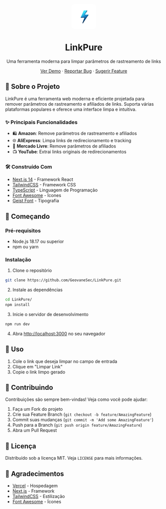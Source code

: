 <div align="center">
  <img src="public/icon.png" alt="LinkPure Logo" width="80" height="80" style="border-radius: 10px;">

  <h1>LinkPure</h1>
  <p>Uma ferramenta moderna para limpar parâmetros de rastreamento de links</p>

  <p>
    <a href="https://linkpure.geovanebr.me">Ver Demo</a>
    ·
    <a href="https://github.com/GeovaneSec/LinkPure/issues">Reportar Bug</a>
    ·
    <a href="https://github.com/GeovaneSec/LinkPure/issues">Sugerir Feature</a>
  </p>
</div>

## 🌟 Sobre o Projeto

LinkPure é uma ferramenta web moderna e eficiente projetada para remover parâmetros de rastreamento e afiliados de links. Suporta várias plataformas populares e oferece uma interface limpa e intuitiva.

### ✨ Principais Funcionalidades

- 🛍️ **Amazon**: Remove parâmetros de rastreamento e afiliados
- 🌐 **AliExpress**: Limpa links de redirecionamento e tracking
- 🛒 **Mercado Livre**: Remove parâmetros de afiliados
- 📺 **YouTube**: Extrai links originais de redirecionamentos

### 🛠️ Construído Com

- [Next.js 14](https://nextjs.org/) - Framework React
- [TailwindCSS](https://tailwindcss.com/) - Framework CSS
- [TypeScript](https://www.typescriptlang.org/) - Linguagem de Programação
- [Font Awesome](https://fontawesome.com/) - Ícones
- [Geist Font](https://vercel.com/font) - Tipografia

## 🚀 Começando

### Pré-requisitos

- Node.js 18.17 ou superior
- npm ou yarn

### Instalação

1. Clone o repositório
```bash
git clone https://github.com/GeovaneSec/LinkPure.git
```
2. Instale as dependências
```bash
cd LinkPure/
npm install
```
3. Inicie o servidor de desenvolvimento
```bash
npm run dev
```
4. Abra [http://localhost:3000](http://localhost:3000) no seu navegador

## 📖 Uso

1. Cole o link que deseja limpar no campo de entrada
2. Clique em "Limpar Link"
3. Copie o link limpo gerado

## 🤝 Contribuindo

Contribuições são sempre bem-vindas! Veja como você pode ajudar:

1. Faça um Fork do projeto
2. Crie sua Feature Branch (`git checkout -b feature/AmazingFeature`)
3. Commit suas mudanças (`git commit -m 'Add some AmazingFeature'`)
4. Push para a Branch (`git push origin feature/AmazingFeature`)
5. Abra um Pull Request

## 📝 Licença

Distribuído sob a licença MIT. Veja `LICENSE` para mais informações.

## 🙏 Agradecimentos

- [Vercel](https://vercel.com) - Hospedagem
- [Next.js](https://nextjs.org) - Framework
- [TailwindCSS](https://tailwindcss.com) - Estilização
- [Font Awesome](https://fontawesome.com) - Ícones